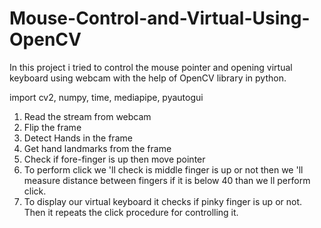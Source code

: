 # Mouse-Control-and-Virtual-Using-OpenCV
In this project i tried to control the mouse pointer and opening virtual keyboard using webcam with the help of OpenCV library in python.

import cv2, numpy, time, mediapipe, pyautogui

1. Read the stream from webcam
2. Flip the frame
3. Detect Hands in the frame
4. Get hand landmarks from the frame
5. Check if fore-finger is up then move pointer
6. To perform click we 'll check is middle finger is up or not then we 'll measure distance between fingers if it is below 40 than we ll perform click.
7. To display our virtual keyboard it checks if pinky finger is up or not. Then it repeats the click procedure for controlling it.
